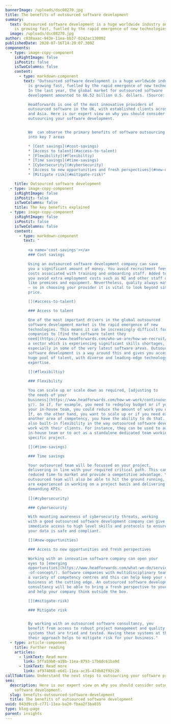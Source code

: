 ```yaml
---
bannerImage: /uploads/dsc08270.jpg
title: The benefits of outsourced software development
summary:
  text: Outsourced software development is a huge worldwide industry and one that
    is growing fast, fuelled by the rapid emergence of new technologies.
  image: /uploads/dsc08270.jpg
author: c038aaac-943e-11ea-bb37-0242ac130002
publishedDate: 2020-07-16T14:20:07.309Z
components:
  - type: image-copy-component
    isRightImage: false
    isPostit: false
    isTwoColumns: false
    content:
      - type: markdown-component
        text: "Outsourced software development is a huge worldwide industry and one that
          is growing fast, fuelled by the rapid emergence of new technologies.
          In the last year, the global market for outsourced software
          development amounted to 66.52 billion U.S. dollars. (Source: Statista)

          Headforwards is one of the most innovative providers of
          outsourced software in the UK, with established clients across Europe
          and Asia. Here is our expert view on why you should consider
          outsourcing your software development.


          We  can observe the primary benefits of software outsourcing
          into key 7 areas

          * [Cost savings](#cost-savings)
          * [Access to talent](#access-to-talent)
          * [Flexibility](#flexibiltiy)
          * [Time savings](#time-savings)
          * [Cybersecurity](#cybersecurity)
          * [Access to new opportunities and fresh perspectives](#new-oppurtunities)
          * [Mitigate risk](#mitigate-risk)"

    title: Outsourced software development
  - type: image-copy-component
    isRightImage: false
    isPostit: false
    isTwoColumns: false
    title: The key benefits explained
  - type: image-copy-component
    isRightImage: false
    isPostit: false
    isTwoColumns: false
    content:
      - type: markdown-component
        text: "
        
          <a name='cost-savings'></a>
          ### Cost savings

          Using an outsourced software development company can save
          you a significant amount of money. You avoid recruitment fees and the
          costs associated with training and onboarding staff. Added to this,
          you avoid extra employment costs such as NI and other staff overheads,
          like premises and equipment. Nevertheless, quality always matters more
          – so in choosing your provider it is vital to look beyond simply
          price.

          [](#access-to-talent)

          ### Access to talent

          One of the most important drivers in the global outsourced
          software development market is the rapid emergence of new
          technologies. This means it can be increasingly difficult for
          companies to [find the software talent they
          need](https://www.headforwards.com/who-we-are/how-we-recruit/). IT is
          a sector which is experiencing significant skills shortages,
          especially in some of the very latest software areas. Outsourcing
          software development is a way around this and gives you access to a
          huge pool of talent, with diverse and leading-edge technology
          expertise.
          
          [](#flexibiltiy)

          ### Flexibility

          You can scale up or scale down as required, [adjusting to
          the needs of your
          business](https://www.headforwards.com/how-we-work/continuous-deliver\
          y/). So if, for example, you need to redeploy budget or if you expand
          your in-house team, you could reduce the amount of work you outsource.
          If, on the other hand, you want to scale up or if you need experts in
          another area of competency, you have the ability to do that. There is
          also built-in flexibility in the way outsourced software developers
          work with their clients. For instance, they can be used to augment an
          in-house team or to act as a standalone dedicated team working on a
          specific project.

          [](#time-savings)

          ### Time savings

          Your outsourced team will be focussed on your project,
          delivering in line with your required critical path. This can mean
          reduced time to market and provide a competitive advantage. Your
          outsourced team will also be able to hit the ground running, as they
          are experienced in working on a project basis and delivering against
          demanding KPIs.
          
          [](#cybersecurity)

          ### Cybersecurity

          With mounting awareness of cybersecurity threats, working
          with a good outsourced software development company can give you
          immediate access to high level skills and protocols to ensure that
          your data is safe and compliant.

          [](#new-oppurtunities)

          ### Access to new opportunities and fresh perspectives

          Working with an innovative software company can open your
          eyes to [emerging
          opportunities](https://www.headforwards.com/what-we-do/services/proof\
          -of-concept/). Software companies with multidisciplinary teams feature
          a variety of competency centres and this can help keep your own
          business at the cutting edge. An outsourced software development
          consultancy will be able to bring a fresh perspective to your business
          and help your company think outside the box.

          [](#mitigate-risk)

          ### Mitigate risk


          By working with an outsourced software consultancy, you
          benefit from access to robust project management and quality control
          systems that are tried and tested. Having these systems at the core of
          their approach helps to mitigate risk for your business."
  - type: article-component
    title: Further reading
    articles:
      - linkText: Read more
        link: 5ffa59b0-a18b-11ea-8793-17b8dc61ba9d
      - linkText: Read more
        link: af974060-e6d1-11ea-ac35-47db82f92c20
callToAction: Understand the next steps to outsourcing your software projects
seo:
  description: Here is our expert view on why you should consider outsourcing your
    software development.
  slug: benefits-outsourced-software-development
  title: The benefits of outsourced software development
uuid: 043d9cc0-c771-11ea-ba20-fbaa2f3ba035
type: blog-page
parent: insights
---
```

